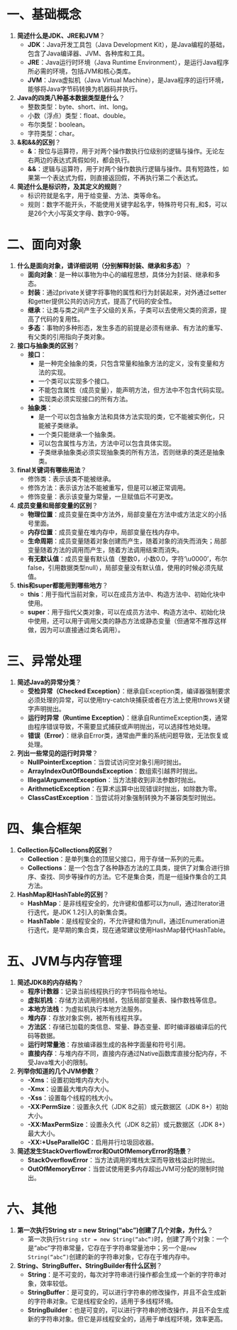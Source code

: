 # 一、基础概念

1. **简述什么是JDK、JRE和JVM**？
   - **JDK**：Java开发工具包（Java Development Kit），是Java编程的基础，包含了Java编译器、JVM、各种库和工具。
   - **JRE**：Java运行时环境（Java Runtime Environment），是运行Java程序所必需的环境，包括JVM和核心类库。
   - **JVM**：Java虚拟机（Java Virtual Machine），是Java程序的运行环境，能够将Java字节码转换为机器码并执行。
2. **Java的四类八种基本数据类型是什么**？
   - 整数类型：byte、short、int、long。
   - 小数（浮点）类型：float、double。
   - 布尔类型：boolean。
   - 字符类型：char。
3. **&和&&的区别**？
   - **&**：按位与运算符，用于对两个操作数执行位级别的逻辑与操作。无论左右两边的表达式真假如何，都会执行。
   - **&&**：逻辑与运算符，用于对两个操作数执行逻辑与操作。具有短路性，如果第一个表达式为假，则直接返回假，不再执行第二个表达式。
4. **简述什么是标识符，及其定义的规则**？
   - 标识符就是名字，用于给变量、方法、类等命名。
   - 规则：数字不能开头，不能使用关键字起名字，特殊符号只有_和$，可以是26个大小写英文字母、数字0-9等。

# 二、面向对象

1. **什么是面向对象，请详细说明（分别解释封装、继承和多态）**？
   - **面向对象**：是一种以事物为中心的编程思想，具体分为封装、继承和多态。
   - **封装**：通过private关键字将事物的属性和行为封装起来，对外通过setter和getter提供公共的访问方式，提高了代码的安全性。
   - **继承**：让类与类之间产生子父级的关系，子类可以去使用父类的资源，提高了代码的复用性。
   - **多态**：事物的多种形态，发生多态的前提是必须有继承、有方法的重写、有父类的引用指向子类对象。
2. **接口与抽象类的区别**？
   - **接口**：
     - 是一种完全抽象的类，只包含常量和抽象方法的定义，没有变量和方法的实现。
     - 一个类可以实现多个接口。
     - 不能包含属性（成员变量），能声明方法，但方法中不包含代码实现。
     - 实现类必须实现接口的所有方法。
   - **抽象类**：
     - 是一个可以包含抽象方法和具体方法实现的类，它不能被实例化，只能被子类继承。
     - 一个类只能继承一个抽象类。
     - 可以包含属性与方法，方法中可以包含具体实现。
     - 子类继承抽象类必须实现抽象类的所有方法，否则继承的类还是抽象类。
3. **final关键词有哪些用法**？
   - 修饰类：表示该类不能被继承。
   - 修饰方法：表示该方法不能被重写，但是可以被正常调用。
   - 修饰变量：表示该变量为常量，一旦赋值后不可更改。
4. **成员变量和局部变量的区别**？
   - **物理位置**：成员变量在类中方法外，局部变量在方法中或方法定义的小括号里面。
   - **内存位置**：成员变量在堆内存中，局部变量在栈内存中。
   - **生命周期**：成员变量随着对象创建而产生，随着对象的消失而消失；局部变量随着方法的调用而产生，随着方法调用结束而消失。
   - **有无默认值**：成员变量有默认值（整数0，小数0.0，字符‘\u0000’，布尔false，引用数据类型null），局部变量没有默认值，使用的时候必须先赋值。
5. **this和super都能用到哪些地方**？
   - **this**：用于指代当前对象，可以在成员方法中、构造方法中、初始化块中使用。
   - **super**：用于指代父类对象，可以在成员方法中、构造方法中、初始化块中使用，还可以用于调用父类的静态方法或静态变量（但通常不推荐这样做，因为可以直接通过类名调用）。

# 三、异常处理

1. **简述Java的异常分类**？
   - **受检异常（Checked Exception）**：继承自Exception类，编译器强制要求必须处理的异常，可以使用try-catch块捕获或者在方法上使用throws关键字声明抛出。
   - **运行时异常（Runtime Exception）**：继承自RuntimeException类，通常由程序错误导致，不需要显式捕获或声明抛出，可以选择性地处理。
   - **错误（Error）**：继承自Error类，通常由严重的系统问题导致，无法恢复或处理。
2. **列出一些常见的运行时异常**？
   - **NullPointerException**：当尝试访问空对象引用时抛出。
   - **ArrayIndexOutOfBoundsException**：数组索引越界时抛出。
   - **IllegalArgumentException**：当方法接收到非法参数时抛出。
   - **ArithmeticException**：在算术运算中出现错误时抛出，如除数为零。
   - **ClassCastException**：当尝试将对象强制转换为不兼容类型时抛出。

# 四、集合框架

1. **Collection与Collections的区别**？
   - **Collection**：是单列集合的顶层父接口，用于存储一系列的元素。
   - **Collections**：是一个包含了各种静态方法的工具类，提供了对集合进行排序、查找、同步等操作的方法。它不是集合类，而是一组操作集合的工具方法。
2. **HashMap和HashTable的区别**？
   - **HashMap**：是非线程安全的，允许键和值都可以为null，通过Iterator进行迭代，是JDK 1.2引入的新集合类。
   - **HashTable**：是线程安全的，不允许键和值为null，通过Enumeration进行迭代，是早期的集合类，现在通常建议使用HashMap替代HashTable。

# 五、JVM与内存管理

1. **简述JDK8的内存结构**？
   - **程序计数器**：记录当前线程执行的字节码指令地址。
   - **虚拟机栈**：存储方法调用的栈帧，包括局部变量表、操作数栈等信息。
   - **本地方法栈**：为虚拟机执行本地方法服务。
   - **堆内存**：存放对象实例，被所有线程共享。
   - **方法区**：存储已加载的类信息、常量、静态变量、即时编译器编译后的代码等数据。
   - **运行时常量池**：存放编译器生成的各种字面量和符号引用。
   - **直接内存**：与堆内存不同，直接内存通过Native函数库直接分配内存，不受Java堆大小的限制。
2. **列举你知道的几个JVM参数**？
   - **-Xms**：设置初始堆内存大小。
   - **-Xmx**：设置最大堆内存大小。
   - **-Xss**：设置每个线程的栈大小。
   - **-XX:PermSize**：设置永久代（JDK 8之前）或元数据区（JDK 8+）初始大小。
   - **-XX:MaxPermSize**：设置永久代（JDK 8之前）或元数据区（JDK 8+）最大大小。
   - **-XX:+UseParallelGC**：启用并行垃圾回收器。
3. **简述发生StackOverflowError和OutOfMemoryError的场景**？
   - **StackOverflowError**：当方法调用的堆栈太深而导致栈溢出时抛出。
   - **OutOfMemoryError**：当尝试使用更多内存超出JVM可分配的限制时抛出。

# 六、其他

1. **第一次执行String str = new String(“abc”)创建了几个对象，为什么**？
   - 第一次执行`String str = new String(“abc”)`时，创建了两个对象：一个是“abc”字符串常量，它存在于字符串常量池中；另一个是`new String(“abc”)`创建的新的字符串对象，它存在于堆内存中。
2. **String、StringBuffer、StringBuilder有什么区别**？
   - **String**：是不可变的，每次对字符串进行操作都会生成一个新的字符串对象，效率较低。
   - **StringBuffer**：是可变的，可以进行字符串的修改操作，并且不会生成新的字符串对象。它是线程安全的，适用于多线程环境。
   - **StringBuilder**：也是可变的，可以进行字符串的修改操作，并且不会生成新的字符串对象。但它是非线程安全的，适用于单线程环境，效率更高。